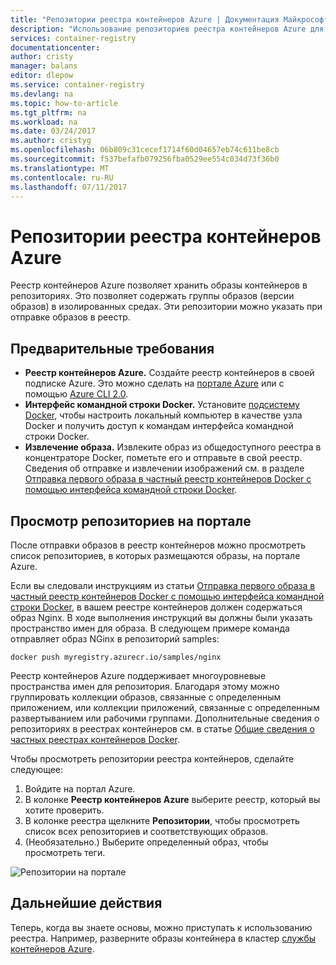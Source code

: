 ```yaml
---
title: "Репозитории реестра контейнеров Azure | Документация Майкрософт"
description: "Использование репозиториев реестра контейнеров Azure для образов Docker"
services: container-registry
documentationcenter: 
author: cristy
manager: balans
editor: dlepow
ms.service: container-registry
ms.devlang: na
ms.topic: how-to-article
ms.tgt_pltfrm: na
ms.workload: na
ms.date: 03/24/2017
ms.author: cristyg
ms.openlocfilehash: 06b809c31cecef1714f60d04657eb74c611be8cb
ms.sourcegitcommit: f537befafb079256fba0529ee554c034d73f36b0
ms.translationtype: MT
ms.contentlocale: ru-RU
ms.lasthandoff: 07/11/2017
---
```

# <a name="azure-container-registry-repositories"></a>Репозитории реестра контейнеров Azure

Реестр контейнеров Azure позволяет хранить образы контейнеров в репозиториях. Это позволяет содержать группы образов (версии образов) в изолированных средах. Эти репозитории можно указать при отправке образов в реестр.


## <a name="prerequisites"></a>Предварительные требования
* **Реестр контейнеров Azure.** Создайте реестр контейнеров в своей подписке Azure. Это можно сделать на [портале Azure](container-registry-get-started-portal.md) или с помощью [Azure CLI 2.0](container-registry-get-started-azure-cli.md).
* **Интерфейс командной строки Docker.** Установите [подсистему Docker](https://docs.docker.com/engine/installation/), чтобы настроить локальный компьютер в качестве узла Docker и получить доступ к командам интерфейса командной строки Docker.
* **Извлечение образа.** Извлеките образ из общедоступного реестра в концентраторе Docker, пометьте его и отправьте в свой реестр. Сведения об отправке и извлечении изображений см. в разделе [Отправка первого образа в частный реестр контейнеров Docker с помощью интерфейса командной строки Docker](container-registry-get-started-docker-cli.md).


## <a name="viewing-repositories-in-the-portal"></a>Просмотр репозиториев на портале

После отправки образов в реестр контейнеров можно просмотреть список репозиториев, в которых размещаются образы, на портале Azure.

Если вы следовали инструкциям из статьи [Отправка первого образа в частный реестр контейнеров Docker с помощью интерфейса командной строки Docker](container-registry-get-started-docker-cli.md), в вашем реестре контейнеров должен содержаться образ Nginx. В ходе выполнения инструкций вы должны были указать пространство имен для образа. В следующем примере команда отправляет образ NGinx в репозиторий samples:

```
docker push myregistry.azurecr.io/samples/nginx
```
 Реестр контейнеров Azure поддерживает многоуровневые пространства имен для репозитория. Благодаря этому можно группировать коллекции образов, связанные с определенным приложением, или коллекции приложений, связанные с определенным развертыванием или рабочими группами. Дополнительные сведения о репозиториях в реестрах контейнеров см. в статье [Общие сведения о частных реестрах контейнеров Docker](container-registry-intro.md).

Чтобы просмотреть репозитории реестра контейнеров, сделайте следующее:

1. Войдите на портал Azure.
2. В колонке **Реестр контейнеров Azure** выберите реестр, который вы хотите проверить.
3. В колонке реестра щелкните **Репозитории**, чтобы просмотреть список всех репозиториев и соответствующих образов.
4. (Необязательно.) Выберите определенный образ, чтобы просмотреть теги.

![Репозитории на портале](./media/container-registry-repositories/container-registry-repositories.png)


## <a name="next-steps"></a>Дальнейшие действия
Теперь, когда вы знаете основы, можно приступать к использованию реестра. Например, разверните образы контейнера в кластер [службы контейнеров Azure](https://azure.microsoft.com/documentation/services/container-service/).
